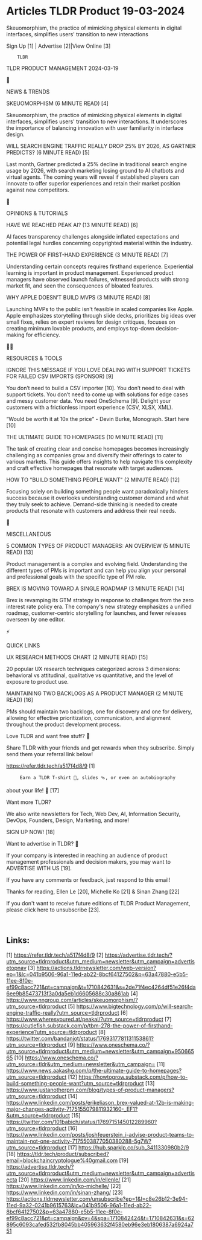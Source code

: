 # Articles TLDR Product 19-03-2024

Skeuomorphism, the practice of mimicking physical elements in digital
interfaces, simplifies users' transition to new interactions  

 Sign Up [1] | Advertise [2]|View Online [3] 

		TLDR 

TLDR PRODUCT MANAGEMENT 2024-03-19

📱 

NEWS & TRENDS

 SKEUOMORPHISM (6 MINUTE READ) [4] 

 Skeuomorphism, the practice of mimicking physical elements in digital
interfaces, simplifies users' transition to new interactions. It
underscores the importance of balancing innovation with user
familiarity in interface design. 

 WILL SEARCH ENGINE TRAFFIC REALLY DROP 25% BY 2026, AS GARTNER
PREDICTS? (6 MINUTE READ) [5] 

 Last month, Gartner predicted a 25% decline in traditional search
engine usage by 2026, with search marketing losing ground to AI
chatbots and virtual agents. The coming years will reveal if
established players can innovate to offer superior experiences and
retain their market position against new competitors. 

🚀 

OPINIONS & TUTORIALS

 HAVE WE REACHED PEAK AI? (13 MINUTE READ) [6] 

 AI faces transparency challenges alongside inflated expectations and
potential legal hurdles concerning copyrighted material within the
industry. 

 THE POWER OF FIRST-HAND EXPERIENCE (3 MINUTE READ) [7] 

 Understanding certain concepts requires firsthand experience.
Experiential learning is important in product management. Experienced
product managers have observed launch failures, witnessed products
with strong market fit, and seen the consequences of bloated features.


 WHY APPLE DOESN’T BUILD MVPS (3 MINUTE READ) [8] 

 Launching MVPs to the public isn't feasible in scaled companies like
Apple. Apple emphasizes storytelling through slide decks, prioritizes
big ideas over small fixes, relies on expert reviews for design
critiques, focuses on creating minimum lovable products, and employs
top-down decision-making for efficiency. 

🧑‍💻 

RESOURCES & TOOLS

 IGNORE THIS MESSAGE IF YOU LOVE DEALING WITH SUPPORT TICKETS FOR
FAILED CSV IMPORTS (SPONSOR) [9] 

 You don’t need to build a CSV importer [10]. You don’t need to
deal with support tickets. You don’t need to come up with solutions
for edge cases and messy customer data. You need OneSchema [9].
Delight your customers with a frictionless import experience (CSV,
XLSX, XML).

“Would be worth it at 10x the price” - Devin Burke, Monograph.
Start here [10]

 THE ULTIMATE GUIDE TO HOMEPAGES (10 MINUTE READ) [11] 

 The task of creating clear and concise homepages becomes increasingly
challenging as companies grow and diversify their offerings to cater
to various markets. This guide offers insights to help navigate this
complexity and craft effective homepages that resonate with target
audiences. 

 HOW TO "BUILD SOMETHING PEOPLE WANT" (2 MINUTE READ) [12] 

 Focusing solely on building something people want paradoxically
hinders success because it overlooks understanding customer demand and
what they truly seek to achieve. Demand-side thinking is needed to
create products that resonate with customers and address their real
needs. 

🎁 

MISCELLANEOUS

 5 COMMON TYPES OF PRODUCT MANAGERS: AN OVERVIEW (5 MINUTE READ) [13] 

 Product management is a complex and evolving field. Understanding the
different types of PMs is important and can help you align your
personal and professional goals with the specific type of PM role. 

 BREX IS MOVING TOWARD A SINGLE ROADMAP (3 MINUTE READ) [14] 

 Brex is revamping its GTM strategy in response to challenges from the
zero interest rate policy era. The company's new strategy emphasizes a
unified roadmap, customer-centric storytelling for launches, and fewer
releases overseen by one editor. 

⚡ 

QUICK LINKS

 UX RESEARCH METHODS CHART (2 MINUTE READ) [15] 

 20 popular UX research techniques categorized across 3 dimensions:
behavioral vs attitudinal, qualitative vs quantitative, and the level
of exposure to product use. 

 MAINTAINING TWO BACKLOGS AS A PRODUCT MANAGER (2 MINUTE READ) [16] 

 PMs should maintain two backlogs, one for discovery and one for
delivery, allowing for effective prioritization, communication, and
alignment throughout the product development process. 

Love TLDR and want free stuff? 🎁

 Share TLDR with your friends and get rewards when they subscribe.
Simply send them your referral link below! 

 https://refer.tldr.tech/a517f4d8/9 [1] 

		 Earn a TLDR T-shirt 👕, slides 🩴, or even an autobiography
about your life! 🤯 [17] 

Want more TLDR?

 We also write newsletters for Tech, Web Dev, AI, Information
Security, DevOps, Founders, Design, Marketing, and more! 

SIGN UP NOW! [18] 

Want to advertise in TLDR? 📰

 If your company is interested in reaching an audience of product
management professionals and decision makers, you may want to
ADVERTISE WITH US [19]. 

 If you have any comments or feedback, just respond to this email! 

Thanks for reading, 
Ellen Le [20], Michelle Ko [21] & Sinan Zhang [22] 

If you don't want to receive future editions of TLDR Product
Management, please click here to unsubscribe [23]. 

  

 

Links:
------
[1] https://refer.tldr.tech/a517f4d8/9
[2] https://advertise.tldr.tech/?utm_source=tldrproduct&utm_medium=newsletter&utm_campaign=advertisetopnav
[3] https://actions.tldrnewsletter.com/web-version?ep=1&lc=041b9506-96a1-11ed-ab22-8bcf64127502&p=63a47880-e5b5-11ee-8f0e-ef99c8acc721&pt=campaign&t=1710842631&s=2de71f4ec4264df51e26f4da6ee9b85473713f3a0da5eb1d6605688c30a861ab
[4] https://www.nngroup.com/articles/skeuomorphism/?utm_source=tldrproduct
[5] https://www.bigtechnology.com/p/will-search-engine-traffic-really?utm_source=tldrproduct
[6] https://www.wheresyoured.at/peakai/?utm_source=tldrproduct
[7] https://cutlefish.substack.com/p/tbm-278-the-power-of-firsthand-experience?utm_source=tldrproduct
[8] https://twitter.com/bandanjot/status/1769317781131153861?utm_source=tldrproduct
[9] https://www.oneschema.co/?utm_source=tldrproduct&utm_medium=newsletter&utm_campaign=95066565
[10] https://www.oneschema.co/?utm_source=tldr&utm_medium=newsletter&utm_campaign=
[11] https://www.news.aakashg.com/p/the-ultimate-guide-to-homepages?utm_source=tldrproduct
[12] https://howtogrow.substack.com/p/how-to-build-something-people-want?utm_source=tldrproduct
[13] https://www.justanotherpm.com/blog/types-of-product-managers?utm_source=tldrproduct
[14] https://www.linkedin.com/posts/erikeliason_brex-valued-at-12b-is-making-major-changes-activity-7175155079811932160-_EF1?&utm_source=tldrproduct
[15] https://twitter.com/101babich/status/1769715145012289960?utm_source=tldrproduct
[16] https://www.linkedin.com/posts/joshfeuerstein_i-advise-product-teams-to-maintain-not-one-activity-7175503877050380288-5g7W?utm_source=tldrproduct
[17] https://hub.sparklp.co/sub_3411330980b2/9
[18] https://tldr.tech/product/subscribed?email=blockchaincryptologue%40gmail.com
[19] https://advertise.tldr.tech/?utm_source=tldrproduct&utm_medium=newsletter&utm_campaign=advertisecta
[20] https://www.linkedin.com/in/ellenle/
[21] https://www.linkedin.com/in/ko-michelle/
[22] https://www.linkedin.com/in/sinan-zhang/
[23] https://actions.tldrnewsletter.com/unsubscribe?ep=1&l=c8e26b12-3e94-11ed-9a32-0241b9615763&lc=041b9506-96a1-11ed-ab22-8bcf64127502&p=63a47880-e5b5-11ee-8f0e-ef99c8acc721&pt=campaign&pv=4&spa=1710842424&t=1710842631&s=62895c6093cafed532fb8045bb405963632f4580eb96e3eb1806387a6924a751